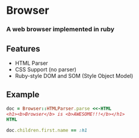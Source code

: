 # Browser
### A web browser implemented in ruby

## Features
+ HTML Parser
+ CSS Support (no parser)
+ Ruby-style DOM and SOM (Style Object Model)

## Example
```ruby
doc = Browser::HTMLParser.parse <<-HTML
<h1><b>Browser</b> is <b>AWESOME!!!</b></h1>
HTML

doc.children.first.name == :h1
```